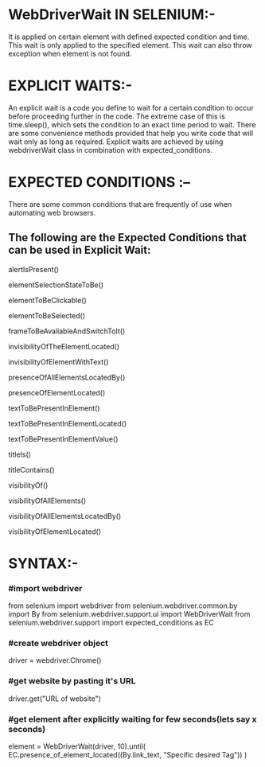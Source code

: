 # WebDriverWait IN SELENIUM:-
It is applied on certain element with defined expected condition and time. This wait is only applied to the specified element. This wait can also throw exception when element is not found.

# EXPLICIT WAITS:-
An explicit wait is a code you define to wait for a certain condition to occur before proceeding further in the code. The extreme case of this is time.sleep(), which sets the condition to an exact time period to wait. There are some convenience methods provided that help you write code that will wait only as long as required. Explicit waits are achieved by using webdriverWait class in combination with expected_conditions.


# EXPECTED CONDITIONS :–
There are some common conditions that are frequently of use when automating web browsers.
## The following are the Expected Conditions that can be used in Explicit Wait:
 
alertIsPresent()

elementSelectionStateToBe()

elementToBeClickable()

elementToBeSelected()

frameToBeAvaliableAndSwitchToIt()

invisibilityOfTheElementLocated()

invisibilityOfElementWithText()

presenceOfAllElementsLocatedBy()

presenceOfElementLocated()

textToBePresentInElement()

textToBePresentInElementLocated()

textToBePresentInElementValue()

titleIs()

titleContains()

visibilityOf()

visibilityOfAllElements()

visibilityOfAllElementsLocatedBy()

visibilityOfElementLocated()



# SYNTAX:-
### #import webdriver
from selenium import webdriver
from selenium.webdriver.common.by import By
from selenium.webdriver.support.ui import WebDriverWait
from selenium.webdriver.support import expected_conditions as EC

### #create webdriver object
driver = webdriver.Chrome()
	
### #get website by pasting it's URL 
driver.get("URL of website")
	
### #get element after explicitly waiting for few seconds(lets say x seconds)
element = WebDriverWait(driver, 10).until(
		EC.presence_of_element_located((By.link_text, "Specific desired Tag"))
	)

